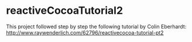 # reactiveCocoaTutorial2

This project followed step by step the following tutorial by Colin Eberhardt:
http://www.raywenderlich.com/62796/reactivecocoa-tutorial-pt2
